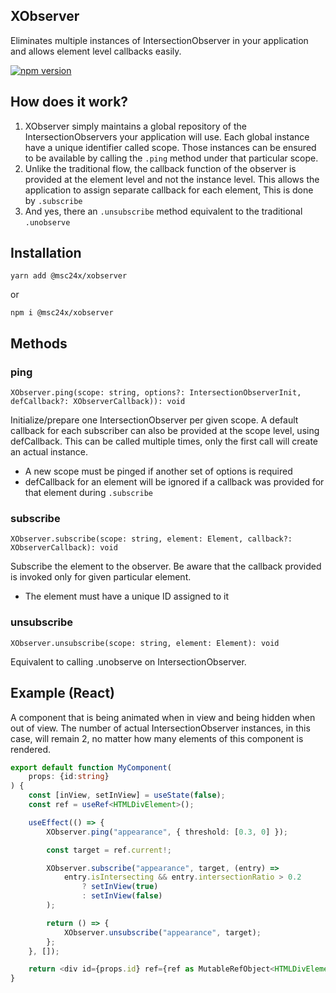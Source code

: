 ## XObserver
Eliminates multiple instances of IntersectionObserver in your application and allows element level callbacks easily.

[![npm version](https://badge.fury.io/js/@msc24x%2Fxobserver.svg)](https://badge.fury.io/js/@msc24x%2Fxobserver)

## How does it work?
1. XObserver simply maintains a global repository of the IntersectionObservers your application will use. Each global instance have a unique identifier called scope. Those instances can be ensured to be available by calling the `.ping` method under that particular scope.
2. Unlike the traditional flow, the callback function of the observer is provided at the element level and not the instance level. This allows the application to assign separate callback for each element, This is done by `.subscribe`
3. And yes, there an `.unsubscribe`  method equivalent to the traditional `.unobserve`


## Installation
`yarn add @msc24x/xobserver` 

or 

`npm i @msc24x/xobserver`

## Methods

### ping
`XObserver.ping(scope: string, options?: IntersectionObserverInit, defCallback?: XObserverCallback)): void`

Initialize/prepare one IntersectionObserver per given scope. A default callback for each subscriber can also be provided at the scope level, using defCallback. This can be called multiple times, only the first call will create an actual instance.

- A new scope must be pinged if another set of options is required
- defCallback for an element will be ignored if a callback was provided for that element during `.subscribe`



### subscribe
`XObserver.subscribe(scope: string, element: Element, callback?: XObserverCallback): void`

Subscribe the element to the observer. Be aware that the callback provided is invoked only for given particular element.
- The element must have a unique ID assigned to it

### unsubscribe
`XObserver.unsubscribe(scope: string, element: Element): void`

Equivalent to calling .unobserve on IntersectionObserver.


## Example (React)
A component that is being animated when in view and being hidden when out of view. The number of actual IntersectionObserver instances, in this case, will remain 2, no matter how many elements of this component is rendered.
```ts
export default function MyComponent(
	props: {id:string}
) {
	const [inView, setInView] = useState(false);
	const ref = useRef<HTMLDivElement>();

	useEffect(() => {
		XObserver.ping("appearance", { threshold: [0.3, 0] });

		const target = ref.current!;

		XObserver.subscribe("appearance", target, (entry) =>
			entry.isIntersecting && entry.intersectionRatio > 0.2
				? setInView(true)
				: setInView(false)
		);

		return () => {
			XObserver.unsubscribe("appearance", target);
		};
	}, []);

    return <div id={props.id} ref={ref as MutableRefObject<HTMLDivElement>}>In view : {inView}</div>
}
```